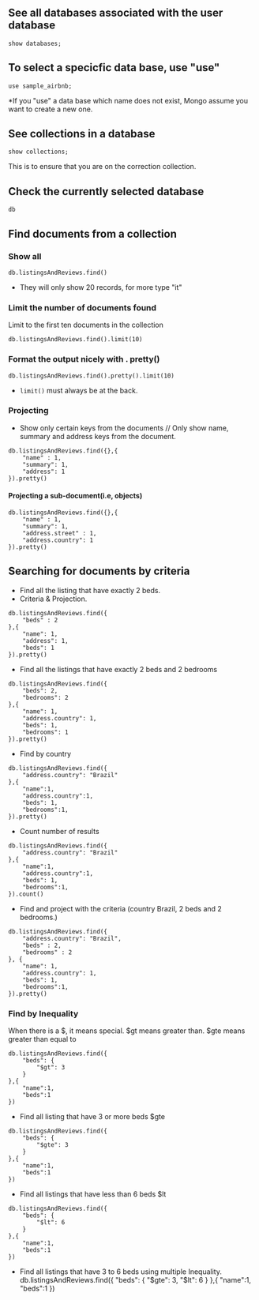 ## See all databases associated with the user database
```
show databases; 
```

## To select a specicfic data base, use "use"
```
use sample_airbnb;
```
*If you "use" a data base which name does not exist, Mongo assume you want to create a new one. 

## See collections in a database
```
show collections;
```
This is to ensure that you are on the correction collection. 

## Check the currently selected database
```
db 
```

## Find documents from a collection

### Show all
```
db.listingsAndReviews.find()
```
* They will only show 20 records, for more type "it"


### Limit the number of documents found
Limit to the first ten documents in the collection
```
db.listingsAndReviews.find().limit(10)
```

### Format the output nicely with . pretty()
```
db.listingsAndReviews.find().pretty().limit(10)
```
* `limit()` must always be at the back.

### Projecting
* Show only certain keys from the documents
// Only show name, summary and address keys from the document.
```
db.listingsAndReviews.find({},{
    "name" : 1,
    "summary": 1,
    "address": 1
}).pretty()
``` 

#### Projecting a sub-document(i.e, objects)
```
db.listingsAndReviews.find({},{
    "name" : 1,
    "summary": 1,
    "address.street" : 1,
    "address.country": 1
}).pretty()
```

## Searching for documents by criteria
* Find all the listing that have exactly 2 beds. 
* Criteria & Projection.
```
db.listingsAndReviews.find({
    "beds" : 2
},{
    "name": 1,
    "address": 1,
    "beds": 1
}).pretty()
```

* Find all the listings that have exactly 2 beds and 2 bedrooms

```
db.listingsAndReviews.find({
    "beds": 2,
    "bedrooms": 2
},{
    "name": 1,
    "address.country": 1,
    "beds": 1,
    "bedrooms": 1
}).pretty()
```

* Find by country
```
db.listingsAndReviews.find({
    "address.country": "Brazil"
},{
    "name":1,
    "address.country":1,
    "beds": 1,
    "bedrooms":1,
}).pretty()
```

* Count number of results
```
db.listingsAndReviews.find({
    "address.country": "Brazil"
},{
    "name":1,
    "address.country":1,
    "beds": 1,
    "bedrooms":1,
}).count()
```

* Find and project with the criteria (country Brazil, 2 beds and 2 bedrooms.)
```
db.listingsAndReviews.find({
    "address.country": "Brazil",
    "beds" : 2,
    "bedrooms" : 2
}, {
    "name": 1,
    "address.country": 1,
    "beds": 1,
    "bedrooms":1,
}).pretty()
```


### Find by Inequality
When there is a $, it means special. $gt means greater than. $gte means greater than equal to
```
db.listingsAndReviews.find({
    "beds": {
        "$gt": 3
    }
},{
    "name":1,
    "beds":1
})
```

* Find all listing that have 3 or more beds $gte
```
db.listingsAndReviews.find({
    "beds": {
        "$gte": 3
    }
},{
    "name":1,
    "beds":1
})
```

* Find all listings that have less than 6 beds $lt
```
db.listingsAndReviews.find({
    "beds": {
        "$lt": 6
    }
},{
    "name":1,
    "beds":1
})
```

* Find all listings that have 3 to 6 beds using multiple Inequality.
db.listingsAndReviews.find({
    "beds": {
        "$gte": 3,
        "$lt": 6
    }
},{
    "name":1,
    "beds":1
})
